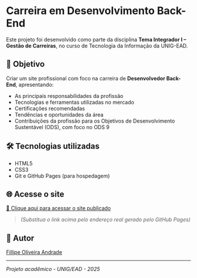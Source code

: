 # Carreira em Desenvolvimento Back-End

Este projeto foi desenvolvido como parte da disciplina **Tema Integrador I – Gestão de Carreiras**, no curso de Tecnologia da Informação da UNIG-EAD.

## 🎯 Objetivo

Criar um site profissional com foco na carreira de **Desenvolvedor Back-End**, apresentando:

- As principais responsabilidades da profissão
- Tecnologias e ferramentas utilizadas no mercado
- Certificações recomendadas
- Tendências e oportunidades da área
- Contribuições da profissão para os Objetivos de Desenvolvimento Sustentável (ODS), com foco no ODS 9

## 🛠️ Tecnologias utilizadas

- HTML5
- CSS3
- Git e GitHub Pages (para hospedagem)

## 🌐 Acesse o site

[🔗 Clique aqui para acessar o site publicado](https://SeuUsuario.github.io/seu-repositorio/)  
> *(Substitua o link acima pelo endereço real gerado pelo GitHub Pages)*

## 📎 Autor

[Fillipe Oliveira Andrade](https://github.com/FillipeOliveiraAndrade)

---

*Projeto acadêmico - UNIG/EAD - 2025*
